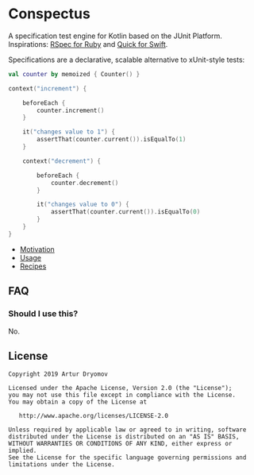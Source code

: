# Conspectus

A specification test engine for Kotlin based on the JUnit Platform.
Inspirations: [RSpec for Ruby](https://en.wikipedia.org/wiki/RSpec) and [Quick for Swift](https://github.com/Quick/Quick/).

Specifications are a declarative, scalable alternative to xUnit-style tests:

```kotlin
val counter by memoized { Counter() }

context("increment") {

    beforeEach {
        counter.increment()
    }

    it("changes value to 1") {
        assertThat(counter.current()).isEqualTo(1)
    }

    context("decrement") {

        beforeEach {
            counter.decrement()
        }

        it("changes value to 0") {
            assertThat(counter.current()).isEqualTo(0)
        }
    }
}
```

* [Motivation](docs/motivation.md)
* [Usage](docs/usage.md)
* [Recipes](docs/recipes.md)

## FAQ

### Should I use this?

No.

## License

```
Copyright 2019 Artur Dryomov

Licensed under the Apache License, Version 2.0 (the "License");
you may not use this file except in compliance with the License.
You may obtain a copy of the License at

   http://www.apache.org/licenses/LICENSE-2.0

Unless required by applicable law or agreed to in writing, software
distributed under the License is distributed on an "AS IS" BASIS,
WITHOUT WARRANTIES OR CONDITIONS OF ANY KIND, either express or implied.
See the License for the specific language governing permissions and
limitations under the License.
```

